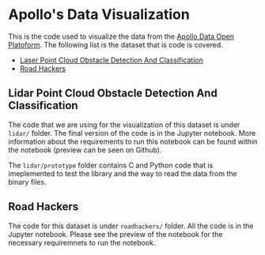 # Apollo's Data Visualization
This is the code used to visualize the data from the [Apollo Data Open Platoform](http://data.apollo.auto/?locale=en-us&lang=en). The following list is the dataset that is code is covered.

- [Laser Point Cloud Obstacle Detection And Classification](http://data.apollo.auto/help?name=data_intro_3d&data_key=lidar_obstacle_label&data_type=0&locale=en-us&lang=en)
- [Road Hackers](http://data.apollo.auto/help?name=data_intro_roadhacker&data_key=road_hackers&data_type=0&locale=en-us&lang=en)

## Lidar Point Cloud Obstacle Detection And Classification
The code that we are using for the visualization of this dataset is under `lidar/` folder. The final version of the code is in the Jupyter notebook. More information about the requirements to run this notebook can be found
within the notebook (preview can be seen on Github).

The `lidar/prototype` folder contains C and Python code that is imeplemented to test the library and the way to read the data from the binary files.

## Road Hackers
The code for this dataset is under `roadhackers/` folder. All the code is in the Jupyter notebook. Please see the preview of the notebook for the necessary requiremnets to run the notebook.
